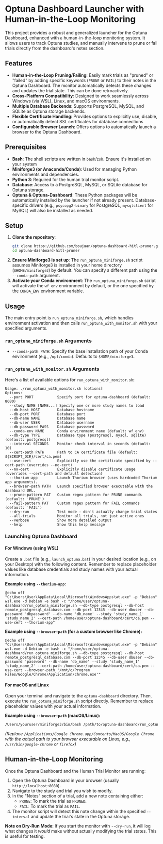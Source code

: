 # Optuna Dashboard Launcher with Human-in-the-Loop Monitoring

This project provides a robust and generalized launcher for the Optuna Dashboard, enhanced with a human-in-the-loop monitoring system. It allows users to track Optuna studies, and manually intervene to prune or fail trials directly from the dashboard's notes section.

## Features

*   **Human-in-the-Loop Pruning/Failing**: Easily mark trials as "pruned" or "failed" by adding specific keywords (`PRUNE` or `FAIL`) to their notes in the Optuna Dashboard. The monitor automatically detects these changes and updates the trial state. This can be done retroactively.
*   **Cross-Platform Compatibility**: Designed to work seamlessly across Windows (via WSL), Linux, and macOS environments.
*   **Multiple Database Backends**: Supports PostgreSQL, MySQL, and SQLite as Optuna storage backends.
*   **Flexible Certificate Handling**: Provides options to explicitly use, disable, or automatically detect SSL certificates for database connections.
*   **Configurable Browser Launch**: Offers options to automatically launch a browser to the Optuna Dashboard.

## Prerequisites

*   **Bash**: The shell scripts are written in `bash`/`zsh`. Ensure it's installed on your system
*   **Miniforge3 (or Anaconda/Conda)**: Used for managing Python environments and dependencies.
*   **Python 3**: Required for the human trial monitor script.
*   **Database**: Access to a PostgreSQL, MySQL, or SQLite database for Optuna storage.
*   **Optuna & Optuna-Dashboard**: These Python packages will be automatically installed by the launcher if not already present. Database-specific drivers (e.g., `psycopg2-binary` for PostgreSQL, `mysqlclient` for MySQL) will also be installed as needed.

## Setup

1.  **Clone the repository**:
    ```bash
    git clone https://github.com/boujuan/optuna-dashboard-hitl-pruner.git
    cd optuna-dashboard-hitl-pruner
    ```
2.  **Ensure Miniforge3 is set up**: The `run_optuna_miniforge.sh` script assumes Miniforge3 is installed in your home directory (`$HOME/miniforge3`) by default. You can specify a different path using the `--conda-path` argument.
3.  **Activate your Conda environment**: The `run_optuna_miniforge.sh` script will activate the `wf_env` environment by default, or the one specified by the `CONDA_ENV` environment variable.

## Usage

The main entry point is `run_optuna_miniforge.sh`, which handles environment activation and then calls `run_optuna_with_monitor.sh` with your specified arguments.

### `run_optuna_miniforge.sh` Arguments

*   `--conda-path PATH`: Specify the base installation path of your Conda environment (e.g., `/opt/conda`). Defaults to `$HOME/miniforge3`.

### `run_optuna_with_monitor.sh` Arguments

Here's a list of available options for `run_optuna_with_monitor.sh`:

```
Usage: ./run_optuna_with_monitor.sh [options]
Options:
  --port PORT           Specify port for optuna-dashboard (default: 8080)
  --study NAME [NAME...] Specify one or more study names to load
  --db-host HOST        Database hostname
  --db-port PORT        Database port
  --db-name NAME        Database name
  --db-user USER        Database username
  --db-password PASS    Database password
  --conda-env NAME      Conda environment name (default: wf_env)
  --db-type TYPE        Database type (postgresql, mysql, sqlite) (default: postgresql)
  --interval SECONDS    Monitor check interval in seconds (default: 10)
  --cert-path PATH      Path to CA certificate file (default: ${SCRIPT_DIR}/cert/ca.pem)
  --use-cert            Explicitly use the certificate specified by --cert-path (overrides --no-cert)
  --no-cert             Explicitly disable certificate usage (overrides --cert-path and default detection)
  --thorium-app         Launch Thorium browser (uses hardcoded Thorium app arguments).
  --browser-path PATH   Launch specified browser executable with the dashboard URL.
  --prune-pattern PAT   Custom regex pattern for PRUNE commands (default: 'PRUNE')
  --fail-pattern PAT    Custom regex pattern for FAIL commands (default: 'FAIL')
  --dry-run             Test mode - don't actually change trial states
  --all-trials          Monitor all trials, not just active ones
  --verbose             Show more detailed output
  --help                Show this help message
```

### Launching Optuna Dashboard

#### For Windows (using WSL)

Create a `.bat` file (e.g., `launch_optuna.bat`) in your desired location (e.g., on your Desktop) with the following content. Remember to replace placeholder values like database credentials and study names with your actual information.

**Example using `--thorium-app`:**

```batch
@echo off
"C:\Users\User\AppData\Local\Microsoft\WindowsApps\wt.exe" -p "Debian" wsl.exe -d Debian -e bash -c "/home/user/optuna-dashboard/run_optuna_miniforge.sh --db-type postgresql --db-host remote_postgresql_database.com --db-port 12345 --db-user dbuser --db-password 'dbpassword' --db-name 'db_name' --study 'study_name_1' 'study_name_2' --cert-path /home/user/optuna-dashboard/cert/ca.pem --use-cert --thorium-app"
```

**Example using `--browser-path` (for a custom browser like Chrome):**

```batch
@echo off
"C:\Users\User\AppData\Local\Microsoft\WindowsApps\wt.exe" -p "Debian" wsl.exe -d Debian -e bash -c "/home/user/optuna-dashboard/run_optuna_miniforge.sh --db-type postgresql --db-host remote_postgresql_database.com --db-port 12345 --db-user dbuser --db-password 'password' --db-name 'db_name' --study 'study_name_1' 'study_name_2' --cert-path /home/user/optuna-dashboard/cert/ca.pem --use-cert --browser-path '/mnt/c/Program Files/Google/Chrome/Application/chrome.exe'"
```

#### For macOS and Linux

Open your terminal and navigate to the `optuna-dashboard` directory. Then, execute the `run_optuna_miniforge.sh` script directly. Remember to replace placeholder values with your actual information.

**Example using `--browser-path` (macOS/Linux):**

```bash
/Users/youruser/miniforge3/bin/bash /path/to/optuna-dashboard/run_optuna_miniforge.sh --db-type postgresql --db-host your_db_host --db-port 5432 --db-user your_user --db-password 'your_password' --db-name 'db_name' --study 'study_name_1' 'study_name_2' --browser-path '/Applications/Google Chrome.app/Contents/MacOS/Google Chrome'
```
*(Replace `/Applications/Google Chrome.app/Contents/MacOS/Google Chrome` with the actual path to your browser executable on Linux, e.g., `/usr/bin/google-chrome` or `firefox`)*

## Human-in-the-Loop Monitoring

Once the Optuna Dashboard and the Human Trial Monitor are running:

1.  Open the Optuna Dashboard in your browser (usually `http://localhost:8080`).
2.  Navigate to the study and trial you wish to modify.
3.  In the "Notes" section of a trial, add a new note containing either:
    *   `PRUNE`: To mark the trial as `PRUNED`.
    *   `FAIL`: To mark the trial as `FAIL`.
4.  The monitor script will detect this note change within the specified `--interval` and update the trial's state in the Optuna storage.

**Note on Dry-Run Mode**: If you start the monitor with `--dry-run`, it will log what changes it *would* make without actually modifying the trial states. This is useful for testing.
